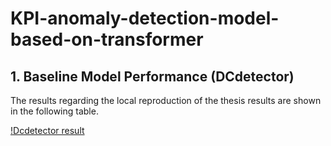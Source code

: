 # KPI-anomaly-detection-model-based-on-transformer
 
## 1. Baseline Model Performance (DCdetector)

The results regarding the local reproduction of the thesis results are shown in the following table.

[!Dcdetector result](/KDD2023-DCdetector/img/difference.png)
